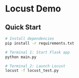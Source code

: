 # Locust Demo

## Quick Start

```bash
# Install dependencies
pip install -r requirements.txt

# Terminal 1: Start Flask app
python main.py

# Terminal 2: Launch Locust
locust -f locust_test.py
```

